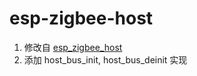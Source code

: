 # esp-zigbee-host 

1. 修改自 [esp_zigbee_host](https://github.com/espressif/esp-zigbee-sdk/tree/main/examples/esp_zigbee_host/components)
2. 添加 host_bus_init, host_bus_deinit 实现 


